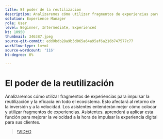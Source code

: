 ```yaml
---
title: El poder de la reutilización
description: Analizaremos cómo utilizar fragmentos de experiencias para impulsar la reutilización y la eficacia en todo el ecosistema.  Esto afectará al retorno de la inversión y a la velocidad.  Los asistentes entenderán mejor cómo colocar y utilizar fragmentos de experiencias. Asistentes. aprenderá a aplicar esta función para mejorar la velocidad a la hora de impulsar la experiencia digital para sus clientes.
solution: Experience Manager
role: User
level: Beginner, Intermediate, Experienced
kt: 10950
thumbnail: 346387.jpeg
source-git-commit: edd0bdb28a9b3d065a64a95af6a216b747577c77
workflow-type: tm+mt
source-wordcount: '116'
ht-degree: 0%

---
```


# El poder de la reutilización

Analizaremos cómo utilizar fragmentos de experiencias para impulsar la reutilización y la eficacia en todo el ecosistema.  Esto afectará al retorno de la inversión y a la velocidad.  Los asistentes entenderán mejor cómo colocar y utilizar fragmentos de experiencias. Asistentes. aprenderá a aplicar esta función para mejorar la velocidad a la hora de impulsar la experiencia digital para sus clientes.

>[!VIDEO](https://video.tv.adobe.com/v/346387/?quality=12&learn=on)
